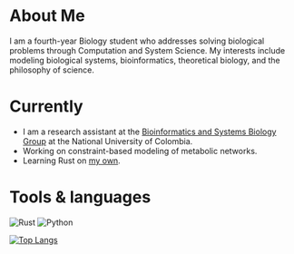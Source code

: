 # About Me

I am a fourth-year Biology student who addresses solving biological problems through Computation and System Science. My interests include modeling biological systems, bioinformatics, theoretical biology, and the philosophy of science.

# Currently

- I am a research assistant at the [Bioinformatics and Systems Biology Group](https://gibbslab.github.io/) at the National University of Colombia.
- Working on constraint-based modeling of metabolic networks.
- Learning Rust on [my own](https://github.com/hdescobarh/rustaceology-logbook).

# Tools & languages

![Rust](https://img.shields.io/badge/-Rust-B7410E?logo=rust&logoColor=28282B&labelColor=white)
![Python](https://img.shields.io/badge/-Python-646464?logo=python&labelColor=fcdd55)


[![Top Langs](https://github-readme-stats-hdescobarh.vercel.app/api/top-langs/?username=hdescobarh&langs_count=4&exclude_repo=cadena_lagenerica_backend,cadena_lagenerica_frontend,retos-programacion-2023&langs_count=8&theme=dracula)](https://github.com/anuraghazra/github-readme-stats)


<!--
### Hi there 👋

**hdescobarh/hdescobarh** is a ✨ _special_ ✨ repository because its `README.md` (this file) appears on your GitHub profile.

Here are some ideas to get you started:

- 🔭 I’m currently working on ...
- 🌱 I’m currently learning ...
- 👯 I’m looking to collaborate on ...
- 🤔 I’m looking for help with ...
- 💬 Ask me about ...
- 📫 How to reach me: ...
- 😄 Pronouns: ...
- ⚡ Fun fact: ...
-->
